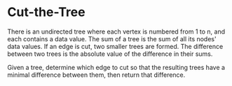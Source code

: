 # Cut-the-Tree

There is an undirected tree where each vertex is numbered from 1 to n, and each contains a data value. The sum of a tree is the sum of all its nodes' data values. If an edge is cut, two smaller trees are formed. The difference between two trees is the absolute value of the difference in their sums.

Given a tree, determine which edge to cut so that the resulting trees have a minimal difference between them, then return that difference.
